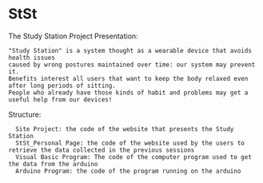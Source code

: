# StSt
The Study Station Project
Presentation:
	
	"Study Station" is a system thought as a wearable device that avoids health issues
	caused by wrong postures maintained over time: our system may prevent it. 
	Benefits interest all users that want to keep the body relaxed even after long periods of sitting. 
	People who already have those kinds of habit and problems may get a useful help from our devices!
		
Structure:

      Site Project: the code of the website that presents the Study Station
      StSt_Personal Page: the code of the website used by the users to retrieve the data collected in the previous sessions
      Visual Basic Program: The code of the computer program used to get the data from the arduino
      Arduino Program: the code of the program running on the arduino
